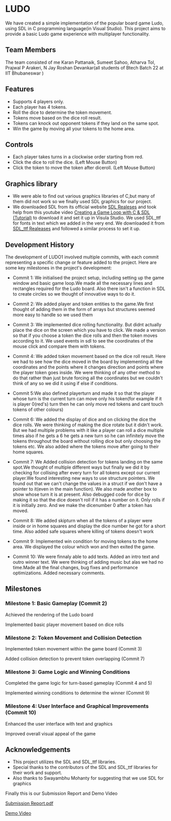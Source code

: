 # LUDO

We have created a simple implementation of the popular board game Ludo, using SDL in C programming language(in Visual Studio). This project aims to provide a basic Ludo game experience with multiplayer functionality.

## Team Members

The team consisted of me Karan Pattanaik, Sumeet Sahoo, Atharva Tol, Prajwal P Arakeri, N Jay Roshan Devankar(all students of Btech Batch 22 at IIT Bhubaneswar )

## Features

- Supports 4 players only.
- Each player has 4 tokens.
- Roll the dice to determine the token movement.
- Tokens move based on the dice roll result.
- Tokens can knock out opponent tokens if they land on the same spot.
- Win the game by moving all your tokens to the home area.

## Controls

- Each player takes turns in a clockwise order starting from red.
- Click the dice to roll the dice. (Left Mouse Button)
- Click the token to move the token after diceroll. (Left Mouse Button)

## Graphics library

- We were able to find out various graphics libraries of C,but many of them did not work so we finally used SDL graphics for our project.
- We downloaded SDL from its official website [SDL Realeses](https://github.com/libsdl-org/SDL/releases/tag/release-2.26.5) and took  help from this youtube video [Creating a Game Loop with C & SDL (Tutorial)](https://youtu.be/XfZ6WrV5Z7Y) to download it and set it up in Visula Studio.
We used SDL_ttf for fonts in text which we added in the very end. We downloaded it from [SDL_ttf Realeases](https://github.com/libsdl-org/SDL_ttf/releases) and followed a similar process to set it up.

## Development History
The development of LUDO1 involved multiple commits, with each commit representing a specific change or feature added to the project. Here are some key milestones in the project's development:

- Commit 1: We initialised the project setup, including setting up the game window and basic game loop.We made all the necessary lines and rectangles required for the Ludo board. Also there isn't a function in SDL to create circles so we thought of innovative ways to do it.

- Commit 2: We added player and token entities to the game.We first thought of adding them in the form of arrays but structures seemed more easy to handle so we used them

- Commit 3: We implemented dice rolling functionality. But didnt actually place the dice on the screen which you have to click. We made a version so that if you choose a token the dice rolls and then the token moves according to it. We used events in sdl to see the coordinates of the mouse click and compare them with tokens. 

- Commit 4: We added token movement based on the dice roll result. Here we had to see how the dice moved in the board by implementing all the coordinates and the points where it changes direction and points where the player token goes inside. We were thinking of any other method to do that rather than just brute forcing all the coordinates but we couldn't think of any so we did it using if else if conditions.

- Commit 5:We also defined playerturn and made it so that the player whose turn is the current turn can move only his token(for example if it is player 0(red's) turn then he can only move red tokens and cant touch tokens of other colours)

- Commit 6: We added the display of dice and on clicking the dice the dice rolls. We were thinking of making the dice rotate but it didn't work. But we had multiple problems with it like a player can roll a dice multiple times also if he gets a 6 he gets a new turn so he can infinitely move the tokens throughout the board without rolling dice but only choosing the tokens etc.  We also added where the tokens move after going to their home squares.

- Commit 7: We Added collision detection for tokens landing on the same spot.We thought of multiple different ways but finally we did it by checking for collising after every turn for all tokens except our current player.We found interesting new ways to use structure pointers. We found out that we can't change the values in a struct if we don't have a pointer to it(even in the main function). We also made another box to show whose turn it is at present. Also debugged code for dice by making it so that the dice doesn't roll if it has a number on it. Only rolls if it is initially zero. And we make the dicenumber 0 after a token has moved.

- Commit 8: We added skipturn when all the tokens of a player were inside or in home squares and display the dice number he got for a short time. Also added safe squares where killing of tokens doesn't work

- Commit 9: Implemented win condition for moving tokens to the home area. We displayed the colour which won and then exited the game.

- Commit 10:  We were finnaly able to add texts. Added an intro text and outro winner text. We were thinking of adding music but alas we had no time.Made all the final changes, bug fixes and performance optimizations. Added necessary comments.

## Milestones

### Milestone 1: Basic Gameplay (Commit 2)
Achieved the rendering of the Ludo board 

Implemented basic player movement based on dice rolls

### Milestone 2: Token Movement and Collision Detection 
Implemented token movement within the game board (Commit 3)

Added collision detection to prevent token overlapping (Commit 7)

### Milestone 3: Game Logic and Winning Conditions 
Completed the game logic for turn-based gameplay (Commit 4 and 5)

Implemented winning conditions to determine the winner (Commit 9)

### Milestone 4: User Interface and Graphical Improvements (Commit 10)
Enhanced the user interface with text and graphics

Improved overall visual appeal of the game

## Acknowledgements

- This project utilizes the SDL and SDL_ttf libraries.
- Special thanks to the contributors of the SDL and SDL_ttf libraries for their work and support.
- Also thanks to Swayambhu Mohanty for suggesting that we use SDL for graphics

Finally this is our Submission Report and Demo Video

[Submission Report.pdf](https://github.com/Meldig23/LUDO1/files/11622097/Submission.Report.1.pdf)

[Demo Video](https://drive.google.com/file/d/1PqrLH6xIuhvdjtjOgihO33Dyga-IqdTd/view?usp=sharing)
